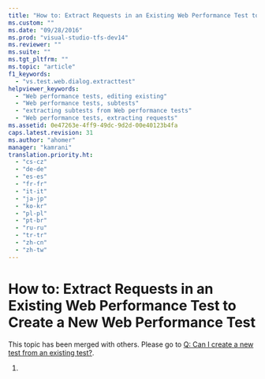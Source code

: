 ```yaml
---
title: "How to: Extract Requests in an Existing Web Performance Test to Create a New Web Performance Test | testtitle"
ms.custom: ""
ms.date: "09/28/2016"
ms.prod: "visual-studio-tfs-dev14"
ms.reviewer: ""
ms.suite: ""
ms.tgt_pltfrm: ""
ms.topic: "article"
f1_keywords: 
  - "vs.test.web.dialog.extracttest"
helpviewer_keywords: 
  - "Web performance tests, editing existing"
  - "Web performance tests, subtests"
  - "extracting subtests from Web performance tests"
  - "Web performance tests, extracting requests"
ms.assetid: 0e47263e-4ff9-49dc-9d2d-00e40123b4fa
caps.latest.revision: 31
ms.author: "ahomer"
manager: "kamrani"
translation.priority.ht: 
  - "cs-cz"
  - "de-de"
  - "es-es"
  - "fr-fr"
  - "it-it"
  - "ja-jp"
  - "ko-kr"
  - "pl-pl"
  - "pt-br"
  - "ru-ru"
  - "tr-tr"
  - "zh-cn"
  - "zh-tw"
---
```

# How to: Extract Requests in an Existing Web Performance Test to Create a New Web Performance Test
This topic has been merged with others. Please go to [Q: Can I create a new test from an existing test?](http://msdn.microsoft.com/en-us/bd0a82fd-cec0-4861-bc09-e1b0b2d258ef).  
  
1.